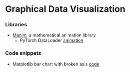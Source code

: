 # Graphical Data Visualization

### Libraries
- [Manim](https://www.manim.community/), a mathematical animation library
  - PyTorch DataLoader [animation](https://twitter.com/i/status/1363494433715552259)

### Code snippets
- Matplotlib bar chart with broken axis [code](https://github.com/rizalespe/data-visualization/blob/main/bar-plot-broken-axis.py)
